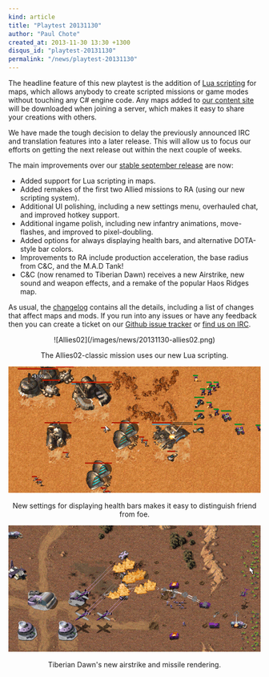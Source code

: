 ```yaml
---
kind: article
title: "Playtest 20131130"
author: "Paul Chote"
created_at: 2013-11-30 13:30 +1300
disqus_id: "playtest-20131130"
permalink: "/news/playtest-20131130"
---
```


The headline feature of this new playtest is the addition of [Lua scripting](http://www.lua.org/about.html) for maps, which allows anybody to create scripted missions or game modes without touching any C# engine code.
Any maps added to [our content site](http://content.open-ra.org/) will be downloaded when joining a server, which makes it easy to share your creations with others.

We have made the tough decision to delay the previously announced IRC and translation features into a later release.
This will allow us to focus our efforts on getting the next release out within the next couple of weeks.
 
The main improvements over our [stable september release](http://openra.res0l.net/news/release-20130915/) are now:

   - Added support for Lua scripting in maps.
   - Added remakes of the first two Allied missions to RA (using our new scripting system).
   - Additional UI polishing, including a new settings menu, overhauled chat, and improved hotkey support.
   - Additional ingame polish, including new infantry animations, move-flashes, and improved to pixel-doubling.
   - Added options for always displaying health bars, and alternative DOTA-style bar colors.
   - Improvements to RA include production acceleration, the base radius from C&C, and the M.A.D Tank!
   - C&C (now renamed to Tiberian Dawn) receives a new Airstrike, new sound and weapon effects, and a remake of the popular Haos Ridges map.

As usual, the [changelog](https://github.com/OpenRA/OpenRA/blob/playtest-20131130/CHANGELOG) contains all the details, including a list of changes that affect maps and mods.
If you run into any issues or have any feedback then you can create a ticket on our [Github issue tracker](http://bugs.open-ra.org) or [find us on IRC](http://webchat.freenode.net/?channels=openra).

<div style="text-align:center" markdown="1">
![Allies02](/images/news/20131130-allies02.png)

The Allies02-classic mission uses our new Lua scripting.

![Health bars](/images/news/20131130-healthbars.png)

New settings for displaying health bars makes it easy to distinguish friend from foe.

![C&amp;C Polish](/images/news/20131130-cnc.png)

Tiberian Dawn's new airstrike and missile rendering.

</div>
